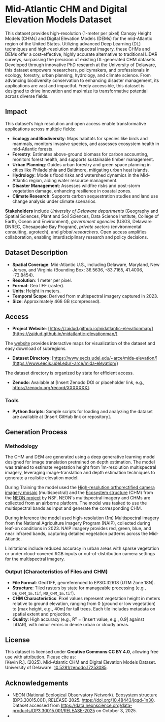 # Mid-Atlantic CHM and Digital Elevation Models Dataset

This dataset provides high-resolution (1-meter per pixel) Canopy Height Models (CHMs) and Digital Elevation Models (DEMs) for the mid-Atlantic region of the United States. Utilizing advanced Deep Learning (DL) techniques and high-resolution multispectral imagery, these CHMs and DEMs offer a cost-effective, highly accurate alternative to traditional LiDAR surveys, surpassing the precision of existing DL-generated CHM datasets.
Developed through innovative PhD research at the University of Delaware, this dataset empowers researchers, policymakers, and professionals in ecology, forestry, urban planning, hydrology, and climate science. From advancing biodiversity conservation to enhancing disaster management, its applications are vast and impactful. Freely accessible, this dataset is designed to drive innovation and maximize its transformative potential across diverse fields.

## Impact

This dataset’s high resolution and open access enable transformative applications across multiple fields:
- **Ecology and Biodiversity**: Maps habitats for species like birds and mammals, monitors invasive species, and assesses ecosystem health in mid-Atlantic forests.
- **Forestry**: Estimates above-ground biomass for carbon accounting, monitors forest health, and supports sustainable timber management.
- **Urban Planning**: Guides urban forestry and green space planning in cities like Philadelphia and Baltimore, mitigating urban heat islands.
- **Hydrology**: Models flood risks and watershed dynamics in the Mid-Atlantic region, aiding water resource management.
- **Disaster Management**: Assesses wildfire risks and post-storm vegetation damage, enhancing resilience in coastal zones.
- **Climate Research**: Supports carbon sequestration studies and land use change analysis under climate scenarios.

**Stakeholders** include _University of Delaware departments_ (Geography and Spatial Sciences, Plant and Soil Sciences, Data Science Institute, College of Earth, Ocean and Environment), _government agencies_ (USGS, Delaware DNREC, Chesapeake Bay Program), _private sectors_ (environmental consulting, agrotech), and _global researchers_. Open access amplifies collaboration, enabling interdisciplinary research and policy decisions.

## Dataset Description

- **Spatial Coverage**: Mid-Atlantic U.S., including Delaware, Maryland, New Jersey, and Virginia (Bounding Box: 36.5636, -83.7165, 41.4006, -73.8454).
- **Resolution**: 1 meter per pixel.
- **Format**: GeoTIFF (raster).
- **Units**: Height in meters.
- **Temporal Scope**: Derived from multispectral imagery captured in 2023.
- **Size**: Approximately 468 GB (compressed).

## Access

- **Project Website**: [https://zaidud.github.io/midatlantic-elevationmap/](https://zaidud.github.io/midatlantic-elevationmap/)

The [website](https://zaidud.github.io/midatlantic-elevationmap/) provides interactive maps for visualization of the dataset and easy download of subregions.
- **Dataset Directory**: [https://www.eecis.udel.edu/~arce/mida-elevation/](https://www.eecis.udel.edu/~arce/mida-elevation/)

The dataset directory is organized by state for efficient access.

- **Zenodo**: Available at [Insert Zenodo DOI or placeholder link, e.g., https://zenodo.org/record/XXXXXXX].

### Tools

- **Python Scripts**: Sample scripts for loading and analyzing the dataset are available at [Insert GitHub link or repository].

## Generation Process

### Methodology

The CHM and DEM are generated using a deep generative learning model designed for image translation pretrained on depth estimation. The model was trained to estimate vegetation height from 1m-resolution multispectral imagery, leveraging image-translation and depth estimation techniques to generate a realistic elevation model.

During Training the model used the [High-resolution orthorectified camera imagery mosaic](https://data.neonscience.org/data-products/DP3.30010.001) (multispectral) and the [Ecosystem structure](https://data.neonscience.org/data-products/DP3.30015.001) (CHM) from the [NEON project](https://data.neonscience.org/) by NSF. NEON's multispectral imagery and CHMs are collected from an airborne platform.
The model was tasked to use the multispectral bands as input and generate the corresponding CHM.

During inference the model used high-resolution (1m) Multispectral imagery from the National Agriculture Imagery Program (NAIP), collected during leaf-on conditions in 2023. NAIP imagery provides red, green, blue, and near infrared bands, capturing detailed vegetation patterns across the Mid-Atlantic.

Limitations include reduced accuracy in urban areas with sparse vegetation or under cloud-covered RGB inputs or out-of-distribution camera settings for the multispectral imagery.

### Output (Characteristics of Files and CHM)

- **File Format**: GeoTIFF, georeferenced to EPSG:32618 (UTM Zone 18N).
- **Structure**: Tiled rasters by state for manageable processing (e.g., `DE_CHM_1m.tif`, `MD_CHM_1m.tif`).
- **CHM Characteristics**: Pixel values represent vegetation height in meters relative to ground elevation, ranging from 0 (ground or low vegetation) to [max height, e.g., 40m] for tall trees. Each tile includes metadata on spatial extent and projection.
- **Quality**: High accuracy (e.g., R² = [Insert value, e.g., 0.9] against LiDAR), with minor errors in dense urban or cloudy areas.

## License

This dataset is licensed under **Creative Commons CC BY 4.0**, allowing free use with attribution. Please cite as:  
[Kevin R.]. (2025). Mid-Atlantic CHM and Digital Elevation Models Dataset. University of Delaware. [10.5281/zenodo.17253085](10.5281/zenodo.17253085
).

## Acknowledgements

 - NEON (National Ecological Observatory Network). Ecosystem structure (DP3.30015.001), RELEASE-2025. https://doi.org/10.48443/jqqd-1n30. Dataset accessed from https://data.neonscience.org/data-products/DP3.30015.001/RELEASE-2025 on October 3, 2025.
 - 
